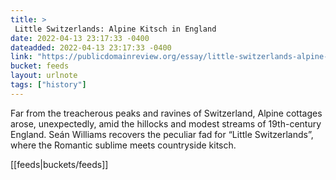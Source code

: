 ```yaml
---
title: > 
 Little Switzerlands: Alpine Kitsch in England
date: 2022-04-13 23:17:33 -0400
dateadded: 2022-04-13 23:17:33 -0400
link: "https://publicdomainreview.org/essay/little-switzerlands-alpine-kitsch-in-england"
bucket: feeds
layout: urlnote
tags: ["history"]
--- 
```

Far from the treacherous peaks and ravines of Switzerland, Alpine cottages arose, unexpectedly, amid the hillocks and modest streams of 19th-century England. Seán Williams recovers the peculiar fad for “Little Switzerlands”, where the Romantic sublime meets countryside kitsch.
 <!-- end excerpt --> 
<div class='bucket'>[[feeds|buckets/feeds]]</div> 
